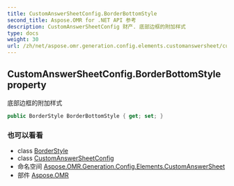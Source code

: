 ```yaml
---
title: CustomAnswerSheetConfig.BorderBottomStyle
second_title: Aspose.OMR for .NET API 参考
description: CustomAnswerSheetConfig 财产. 底部边框的附加样式
type: docs
weight: 30
url: /zh/net/aspose.omr.generation.config.elements.customanswersheet/customanswersheetconfig/borderbottomstyle/
---
```

## CustomAnswerSheetConfig.BorderBottomStyle property

底部边框的附加样式

```csharp
public BorderStyle BorderBottomStyle { get; set; }
```

### 也可以看看

* class [BorderStyle](../../../aspose.omr.generation.config/borderstyle/)
* class [CustomAnswerSheetConfig](../)
* 命名空间 [Aspose.OMR.Generation.Config.Elements.CustomAnswerSheet](../../customanswersheetconfig/)
* 部件 [Aspose.OMR](../../../)


